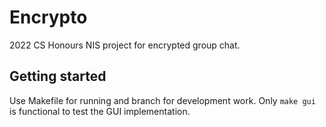 # Encrypto

2022 CS Honours NIS project for encrypted group chat.

## Getting started

Use Makefile for running and branch for development work. Only `make gui` is functional to test the GUI implementation.

